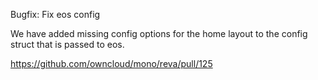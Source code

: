 Bugfix: Fix eos config

We have added missing config options for the home layout to the config struct that is passed to eos.

https://github.com/owncloud/mono/reva/pull/125
